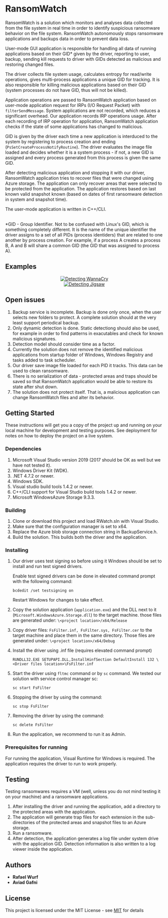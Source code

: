 # RansomWatch

RansomWatch is a solution which monitors and analyses data collected from the file system in real time in order to identify suspicious ransomware behavior on the file system. 
RansomWatch autonomously stops ransomware applications and backups data in order to prevent data loss.

User-mode GUI application is responsible for handling all data of running applications based on their GID* given by the driver, reporting to user, backup, sending kill requests to driver with GIDs detected as malicious and restoring changed files.

The driver collects file system usage, calculates entropy for read/write operations, gives multi-process applications a unique GID for tracking. 
It is also responsible for killing malicious applications based on their GID (system processes do not have GID, thus will not be killed).

Application operations are passed to RansomWatch application based on user-mode application request for IRPs (I/O Request Packet) with `filterSendMessage`. System applications are not recorded, which reduces a significant overhead. Our application records IRP operations usage. After each recording of IRP operation for application, RansomWatch application checks if the state of some applications has changed to malicious.

GID is given by the driver each time a new application is interduced to the system by registering to process creation and ending (`PsSetCreateProcessNotifyRoutine`). The driver evaluates the image file loaded and decides whether it is a system process - if not, a new GID is assigned and every process generated from this process is given the same GID.

After detecting malicious application and stopping it with our driver, RansomWatch application tries to recover files that were changed using Azure storage. The application can only recover areas that were selected to be protected from the application. The application restores based on last known valid snapshot known (based on dates of first ransomware detection in system and snapshot time).

The user-mode application is written in C++/CLI.

<br/>
*GID - Group Identifier. Not to be confused with Linux's GID, which is something completely different. It is the name of the unique identifier the driver assigns to a set of all PIDs (process identiders) that are related to one another by process creation. For example, if a process A creates a process B, A and B will share a common GID (the GID that was assigned to process A).


## Examples

<div align="center">
  <a href="https://youtu.be/91QNTsN7H6Y"><img src="https://i.imgur.com/GEjv3tn.png" alt="Detecting WannaCry"></a>
</div>

<div align="center">
  <a href="https://youtu.be/awjAM1B6XCc"><img src="https://i.imgur.com/v3KPW7W.png" alt="Detecting Jigsaw"></a>
</div>


## Open issues

1. Backup service is incomplete. Backup is done only once, when the user selects new folders to protect. A complete solution should at the very least support periodical backup.
2. Only dynamic detection is done. Static detectiong should also be used, for example in order to find patterns in exacutables and check for known malicious signatures.
3. Detection model should consider time as a factor.
4. Currently the solution does not remove the identified malicious applications from startup folder of Windows, Windows Registry and tasks added to task scheduler.
5. Our driver save image file loaded for each PID it tracks. This data can be used to clean ransomware.
6. There is no serialization of data - protected areas and traps should be saved so that RansomWatch application would be able to restore its state after shut down.
7. The solution does not protect itself. That is, a malicious application can change RansomWatch files and alter its behavior.

## Getting Started

These instructions will get you a copy of the project up and running on your local machine for development and testing purposes. See deployment for notes on how to deploy the project on a live system.


### Dependencies

1. Microsoft Visual Studio version 2019 (2017 should be OK as well but we have not tested it).
2. Windows Driver Kit (WDK).
3. .NET 4.7.2 or newer.
4. Windows SDK.
5. Visual studio build tools 1.4.2 or newer.
6. C++/CLI support for Visual Studio build tools 1.4.2 or newer.
7. Microsoft WindowsAzure Storage 9.3.3. 


### Building

1. Clone or download this project and load RWatch.sln with Visual Studio.
2. Make sure that the configuration manager is set to x64.
3. Replace the Azure blob storage connection string in BackupService.h.
4. Build the solution. This builds both the driver and the application. 

### Installing

1. Our driver uses test signing so before using it Windows should be set to install and run test signed drivers.

	Enable test signed drivers can be done in elevated command prompt with the following command:
	```
	bcdedit /set testsigning on
	```
	Restart Windows for changes to take effect.


2. Copy the solution application (`application.exe`) and the DLL next to it (`Microsoft.WindowsAzure.Storage.dll`) to the target machine. those files are generated under: `\<project location>/x64/Release`
3. Copy driver files: `FsFilter.inf, FsFilter.sys, FsFilter.cer` to the target machine and place them in the same directory. Those files are generated under:  `\<project location>/x64/Debug`

4. Install the driver using .inf file (requires elevated command prompt)
	```
	RUNDLL32.EXE SETUPAPI.DLL,InstallHinfSection DefaultInstall 132 \<Driver files location>\FsFilter.inf
	```

5. Start the driver using `fltmc` command or by `sc` command.
   We tested our solution with service control manager sc:
	```
	sc start FsFilter
	```

6. Stopping the driver by using the command:
	```
	sc stop FsFilter
	```

6. Removing the driver by using the command:
	```
	sc delete FsFilter
	```

7. Run the application, we recommend to run it as Admin.
 

### Prerequisites for running

For running the application, Visual Runtime for Windows is required.
The application requires the driver to run to work properly.


## Testing

Testing ransomwares requires a VM (well, unless you do not mind testing it on your machine) and a ransomware applications.

1. After installing the driver and running the application, add a directory to the protected areas with the application.
2. The application will generate trap files for each extension in the sub-directories of the protected areas and snapshot files to an Azure storage.
3. Run a ransomware.
4. After detection, the application generates a log file under system drive with the application GID. Detection information is also written to a log viewer inside the application.


## Authors

* **Rafael Wurf**
* **Aviad Gafni**


## License

This project is licensed under the MIT License - see [MIT](https://choosealicense.com/licenses/mit/) for details
